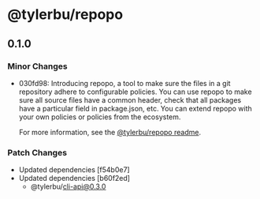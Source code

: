 # @tylerbu/repopo

## 0.1.0

### Minor Changes

- 030fd98: Introducing repopo, a tool to make sure the files in a git repository adhere to configurable policies. You can use
  repopo to make sure all source files have a common header, check that all packages have a particular field in
  package.json, etc. You can extend repopo with your own policies or policies from the ecosystem.

  For more information, see the [@tylerbu/repopo readme](https://github.com/tylerbutler/tools-monorepo/blob/main/packages/repopo/README.md).

### Patch Changes

- Updated dependencies [f54b0e7]
- Updated dependencies [b60f2ed]
  - @tylerbu/cli-api@0.3.0
